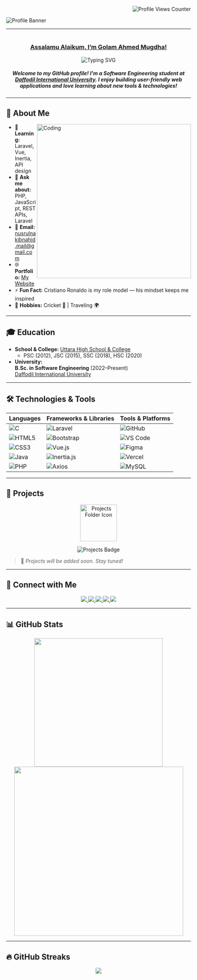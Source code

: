 <p align="right">  
  <img src="https://komarev.com/ghpvc/?username=pinocchio1053&label=Profile%20Views&color=0e75b6&style=for-the-badge" alt="Profile Views Counter" /> 
</p>    

![Profile Banner](https://github.com/pinocchio1053/pinocchio1053/assets/105875914/fa591b5b-7f9a-4dbc-9971-4dd050facf9b)

---

# <h3 align="center"><b><u> Assalamu Alaikum, I’m Golam Ahmed Mugdha! </u></b></h3> 

<p align="center">
  <img src="https://readme-typing-svg.herokuapp.com?font=Fira+Code&weight=600&size=22&duration=4000&pause=500&color=000000&center=true&vCenter=true&random=false&width=500&lines=Full-Stack+Developer;PHP+%7C+Laravel+%7C+JavaScript;Open+Source+Contributor;Tech+Enthusiast+%F0%9F%9A%80" alt="Typing SVG" />
</p>

<h5 align="center">
  Welcome to my GitHub profile! I'm a Software Engineering student at 
  <a href="https://daffodilvarsity.edu.bd/" target="_blank">Daffodil International University</a>. 
  I enjoy building user-friendly web applications and love learning about new tools & technologies!
</h5> 

---

## 🌟 About Me

<img align="right" alt="Coding" width="420" src="https://camo.githubusercontent.com/2366b34bb903c09617990fb5fff4622f3e941349e846ddb7e73df872a9d21233/68747470733a2f2f63646e2e6472696262626c652e636f6d2f75736572732f3733303730332f73637265656e73686f74732f363538313234332f6176656e746f2e676966">

- 🌱 **Learning:** Laravel, Vue, Inertia, API design  
- 💬 **Ask me about:** PHP, JavaScript, REST APIs, Laravel  
- 📧 **Email:** [nusrulnakibnahid.mail@gmail.com](mailto:nusrulnakibnahid.mail@gmail.com)  
- 🌐 **Portfolio:** [My Website](https://nusrulnakibnahid.github.io/My-Portfolio-Website/)  
- ⚡ **Fun Fact:** Cristiano Ronaldo is my role model — his mindset keeps me inspired  
- 🎯 **Hobbies:** Cricket 🏏 | Traveling 🌍  

---

## 🎓 Education

- **School & College:** [Uttara High School & College](https://en.wikipedia.org/wiki/Uttara_High_School_and_College)  
  - PSC (2012), JSC (2015), SSC (2018), HSC (2020)
- **University:**  
  **B.Sc. in Software Engineering** (2022–Present)  
  [Daffodil International University](https://daffodilvarsity.edu.bd/)

---

## 🛠️ Technologies & Tools

<div align="center">

| Languages | Frameworks & Libraries | Tools & Platforms |
|-----------|-------------------------|-------------------|
| ![C](https://img.shields.io/badge/C-00599C?style=for-the-badge&logo=c&logoColor=white) | ![Laravel](https://img.shields.io/badge/Laravel-FF2D20?style=for-the-badge&logo=laravel&logoColor=white) | ![GitHub](https://img.shields.io/badge/GitHub-181717?style=for-the-badge&logo=github&logoColor=white) |
| ![HTML5](https://img.shields.io/badge/HTML5-E34F26?style=for-the-badge&logo=html5&logoColor=white) | ![Bootstrap](https://img.shields.io/badge/Bootstrap-563D7C?style=for-the-badge&logo=bootstrap&logoColor=white) | ![VS Code](https://img.shields.io/badge/VS%20Code-007ACC?style=for-the-badge&logo=visual-studio-code&logoColor=white) |
| ![CSS3](https://img.shields.io/badge/CSS3-1572B6?style=for-the-badge&logo=css3&logoColor=white) | ![Vue.js](https://img.shields.io/badge/Vue.js-4FC08D?style=for-the-badge&logo=vue.js&logoColor=white) | ![Figma](https://img.shields.io/badge/Figma-F24E1E?style=for-the-badge&logo=figma&logoColor=white) |
| ![Java](https://img.shields.io/badge/Java-007396?style=for-the-badge&logo=openjdk&logoColor=white) | ![Inertia.js](https://img.shields.io/badge/Inertia.js-6366F1?style=for-the-badge&logo=inertia&logoColor=white) | ![Vercel](https://img.shields.io/badge/Vercel-000000?style=for-the-badge&logo=vercel&logoColor=white) |
| ![PHP](https://img.shields.io/badge/PHP-777BB4?style=for-the-badge&logo=php&logoColor=white) | ![Axios](https://img.shields.io/badge/Axios-5A29E4?style=for-the-badge&logo=axios&logoColor=white) | ![MySQL](https://img.shields.io/badge/MySQL-4479A1?style=for-the-badge&logo=mysql&logoColor=white) |

</div>

---

## 📂 Projects

<p align="center">
  <img src="https://img.icons8.com/ios/452/folder-invoices.png" alt="Projects Folder Icon" width="100" />
</p>
<p align="center">
  <img src="https://img.shields.io/badge/Projects-Coming%20Soon-blue?style=for-the-badge&logo=project-diagram&logoColor=white&labelColor=black" alt="Projects Badge" />
</p>

> 🚧 *Projects will be added soon. Stay tuned!*

---

## 🤝 Connect with Me

<div align="center">
  <a href="https://twitter.com/nakib_nahid" target="_blank">
    <img src="https://img.shields.io/badge/X-000000?style=for-the-badge&logo=x&logoColor=white" />
  </a>
  <a href="https://linkedin.com/in/nakib-nahid" target="_blank">
    <img src="https://img.shields.io/badge/LinkedIn-0A66C2?style=for-the-badge&logo=linkedin&logoColor=white" />
  </a>
  <a href="https://fb.com/nakibnahid.restricted" target="_blank">
    <img src="https://img.shields.io/badge/Facebook-1877F2?style=for-the-badge&logo=facebook&logoColor=white" />
  </a>
  <a href="https://instagram.com/nahid.restricted" target="_blank">
    <img src="https://img.shields.io/badge/Instagram-E4405F?style=for-the-badge&logo=instagram&logoColor=white" />
  </a>
  <a href="https://discord.gg/nahid_restricted" target="_blank">
    <img src="https://img.shields.io/badge/Discord-5865F2?style=for-the-badge&logo=discord&logoColor=white" />
  </a>
</div>

---

## 📊 GitHub Stats

<p align="center">
  <img src="https://github-readme-stats.vercel.app/api/top-langs/?username=pinocchio1053&layout=compact&show_icons=true&locale=en" width="350" />
  <img src="https://github-readme-stats.vercel.app/api?username=pinocchio1053&show_icons=true&locale=en" width="461" />
</p>

---

## 🔥 GitHub Streaks

<p align="center">
  <img src="https://streak-stats.demolab.com/?user=pinocchio1053&theme=highcontrast&hide_border=true" />
</p>
